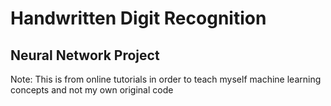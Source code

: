 # Handwritten Digit Recognition
## Neural Network Project

Note: This is from online tutorials in order to teach myself machine learning
concepts and not my own original code
